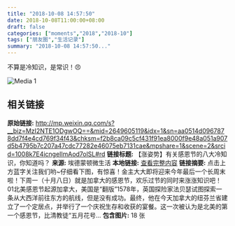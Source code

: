 ```yaml
---
title: "2018-10-08 14:57:50"
date: 2018-10-08T11:00:00+08:00
draft: false
categories: ["moments","2018","2018-10"]
tags: ["朋友圈","生活记录"]
summary: "2018-10-08 14:57:50..."
---
```


不算是冷知识，是常识！😠

![Media 1](/Moments/photos/2018-10-08/201810081457500.jpg)

## 相关链接

**原始链接:** http://mp.weixin.qq.com/s?__biz=MzI2NTE1ODgwOQ==&mid=2649605119&idx=1&sn=aa0514d0967878dd7f4e4cd769f34f43&chksm=f2b8ca09c5cf431f91ea8000f9e48a051a907d5b4795b7c207a47cdc77282e46075eb7131cae&mpshare=1&scene=2&srcid=1008k7E4icngeIlmAod7olSL#rd
**链接标题:** 【涨姿势】有关感恩节的八大冷知识，你知道吗？
**来源:** 埃德蒙顿微生活
**本地链接:** [查看完整内容](/link_content/2018/10/2018-10-08-1/link_content/)
**链接摘要:** 点击上方蓝字关注我们哟~仔细看下图，有惊喜！金主大大即将迎来今年最后一个长周末啦！下周一（十月八日）就是加拿大的感恩节，欢乐过节的同时来涨涨知识吧！01北美感恩节起源加拿大，美国是“翻版”1578年，英国探险家法贝瑟试图探索一条从大西洋前往东方的航线，但是没有成功。最终，他在今天加拿大的纽芬兰省建立了一个定居点，并举行了一个庆祝生存和收获的宴餐。这一次被认为是北美的第一个感恩节，比清教徒“五月花号...
**包含图片:** 18 张

